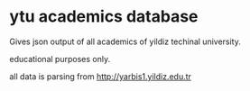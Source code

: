 ytu academics database
=========================

Gives json output of all academics of yildiz techinal university.

educational purposes only.

all data is parsing from http://yarbis1.yildiz.edu.tr